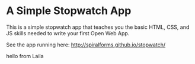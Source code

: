 # A Simple Stopwatch App

This is a simple stopwatch app that teaches you the basic HTML, CSS, and JS
skills needed to write your first Open Web App.

See the app running here: http://spiralforms.github.io/stopwatch/

hello from Laila
